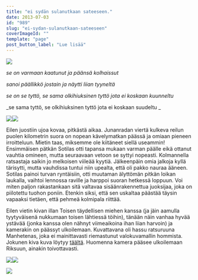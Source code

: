 ```yaml
---
title: "ei sydän sulanutkaan sateeseen."
date: 2013-07-03
id: "989"
slug: "ei-sydan-sulanutkaan-sateeseen"
coverImageId: ""
template: "page"
post_button_label: "Lue lisää"
---
```


[![](/images/kuvailu2.jpg)](http://4.bp.blogspot.com/-ESMftS1orhQ/UdRbGBWdmeI/AAAAAAAAGJU/L4AxGxyEr0w/s800/kuvailu2.jpg)

_se on varmaan kaatunut ja päänsä kolhaissut_

_sanoi päällikkö jostain ja näytti liian tyyneltä_

_se on se tyttö, se sama olkihiuksinen tyttö jota ei koskaan kuunneltu_

_se sama tyttö, se olkihiuksinen tyttö jota ei koskaan suudeltu _

[![](/images/kuvailu3.JPG)](http://1.bp.blogspot.com/-8RvLLCU3zV8/UdRbD9M2jlI/AAAAAAAAGJE/zamKg7zlyPo/s800/kuvailu3.JPG)[![](/images/kuvailu4.jpg)](http://4.bp.blogspot.com/-rFwBKFShyTc/UdRbEgxhyNI/AAAAAAAAGJM/442p2mP9uZY/s800/kuvailu4.jpg)

Eilen juostiin ujoa kovaa, pitkästä aikaa. Junanradan viertä kulkeva reilun puolen kilometrin suora on nopean kävelymatkan päässä ja omiaan pieneen irroitteluun. Mietin taas, miksemme ole kiitäneet siellä useammin! Ensimmäisen pätkän Sotilas otti tapansa mukaan varman päälle eikä ottanut vauhtia omineen, mutta seuraavaan vetoon se syttyi nopeasti. Kolmannella ratsastaja saikin jo melkoisen viileää kyytiä. Jälkeenpäin omia jalkoja kyllä tärisytti, mutta vauhdissa tuntui niin upealta, että oli pakko nauraa ääneen. Sotilas painoi turvan ryntäisiin, otti muutaman älyttömän pitkän loikan laukalla, vaihtoi lennossa raville ja harppoi suoran hetkessä loppuun. Voi miten paljon rakastankaan sitä valtavaa sisäänrakennettua juoksijaa, joka on piilotettu tuohon poniin. Etenkin siksi, että sen uskaltaa päästää täysin vapaaksi tietäen, että pehmeä kolmipala riittää.

Eilen vietin kivan illan Toisen täydellisen miehen kanssa (ja jäin aamulla tyytyväisenä nukkumaan toisen lähtiessä töihin), tänään näin vanhaa hyvää ystävää (jonka kanssa olen nähnyt viimeaikoina ihan liian harvoin) ja kamerakin on päässyt ulkoilemaan. Kuvattavana oli hassu ratsuruuna Manhetenas, joka ei mainittavasti riemastunut valokuvamallin hommista. Jokunen kiva kuva löytyy [täältä](http://maisaw.otukset.fi/kuvat/2013/3.7.+Manhetenas/). Huomenna kamera pääsee ulkoilemaan Riksuun, ainakin toivottavasti.

[![](</images/Manhetenas+(5).JPG>)](<http://2.bp.blogspot.com/-se9WDSiCqKI/UdRtDuptfWI/AAAAAAAAGKE/Ts3stnCbgqM/s800/Manhetenas+(5).JPG>)[![](</images/Manhetenas+(6).JPG>)](<http://4.bp.blogspot.com/-NK-dd18Xs9I/UdRtDv040-I/AAAAAAAAGKI/64vgonU12OM/s800/Manhetenas+(6).JPG>)

[![](/images/ak.jpg)](http://4.bp.blogspot.com/-xpCJNw9blqc/UdRuC9RaF0I/AAAAAAAAGKY/fUIPWGf0Qqk/s200/ak.jpg)
